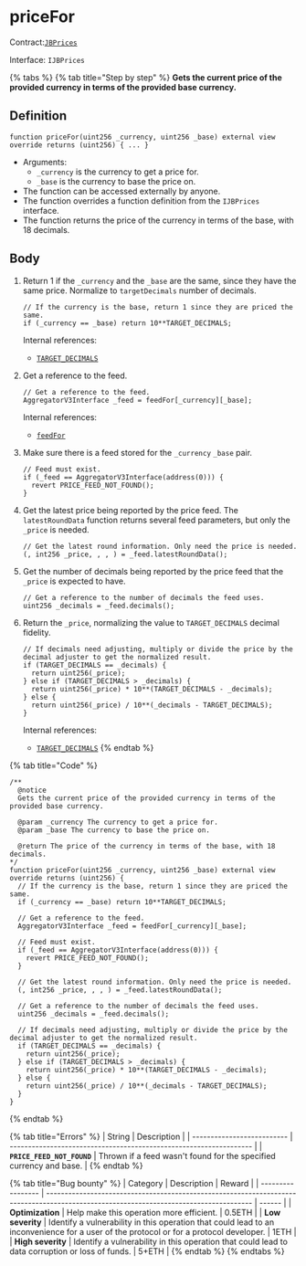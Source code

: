 # priceFor

Contract:[`JBPrices`](../)​‌

Interface: `IJBPrices`

{% tabs %}
{% tab title="Step by step" %}
**Gets the current price of the provided currency in terms of the provided base currency.**

## Definition

```solidity
function priceFor(uint256 _currency, uint256 _base) external view override returns (uint256) { ... }
```

* Arguments:
  * `_currency` is the currency to get a price for.
  * `_base` is the currency to base the price on.
* The function can be accessed externally by anyone.
* The function overrides a function definition from the `IJBPrices` interface.
* The function returns the price of the currency in terms of the base, with 18 decimals.

## Body

1.  Return 1 if the `_currency` and the `_base` are the same, since they have the same price. Normalize to `targetDecimals` number of decimals.

    ```solidity
    // If the currency is the base, return 1 since they are priced the same.
    if (_currency == _base) return 10**TARGET_DECIMALS;
    ```

    Internal references:

    * [`TARGET_DECIMALS`](../properties/targetdecimals.md)
2.  Get a reference to the feed.

    ```solidity
    // Get a reference to the feed.
    AggregatorV3Interface _feed = feedFor[_currency][_base];
    ```

    Internal references:

    * [`feedFor`](../properties/targetdecimals.md)
3.  Make sure there is a feed stored for the `_currency` `_base` pair.

    ```solidity
    // Feed must exist.
    if (_feed == AggregatorV3Interface(address(0))) {
      revert PRICE_FEED_NOT_FOUND();
    }
    ```
4.  Get the latest price being reported by the price feed. The `latestRoundData` function returns several feed parameters, but only the `_price` is needed.

    ```solidity
    // Get the latest round information. Only need the price is needed.
    (, int256 _price, , , ) = _feed.latestRoundData();
    ```
5.  Get the number of decimals being reported by the price feed that the `_price` is expected to have.

    ```solidity
    // Get a reference to the number of decimals the feed uses.
    uint256 _decimals = _feed.decimals();
    ```
6.  Return the `_price`, normalizing the value to `TARGET_DECIMALS` decimal fidelity.

    ```solidity
    // If decimals need adjusting, multiply or divide the price by the decimal adjuster to get the normalized result.
    if (TARGET_DECIMALS == _decimals) {
      return uint256(_price);
    } else if (TARGET_DECIMALS > _decimals) {
      return uint256(_price) * 10**(TARGET_DECIMALS - _decimals);
    } else {
      return uint256(_price) / 10**(_decimals - TARGET_DECIMALS);
    }
    ```

    Internal references:

    * [`TARGET_DECIMALS`](../properties/targetdecimals.md)
{% endtab %}

{% tab title="Code" %}
```solidity
/** 
  @notice 
  Gets the current price of the provided currency in terms of the provided base currency.
      
  @param _currency The currency to get a price for.
  @param _base The currency to base the price on.
      
  @return The price of the currency in terms of the base, with 18 decimals.
*/
function priceFor(uint256 _currency, uint256 _base) external view override returns (uint256) {
  // If the currency is the base, return 1 since they are priced the same.
  if (_currency == _base) return 10**TARGET_DECIMALS;

  // Get a reference to the feed.
  AggregatorV3Interface _feed = feedFor[_currency][_base];

  // Feed must exist.
  if (_feed == AggregatorV3Interface(address(0))) {
    revert PRICE_FEED_NOT_FOUND();
  }

  // Get the latest round information. Only need the price is needed.
  (, int256 _price, , , ) = _feed.latestRoundData();

  // Get a reference to the number of decimals the feed uses.
  uint256 _decimals = _feed.decimals();

  // If decimals need adjusting, multiply or divide the price by the decimal adjuster to get the normalized result.
  if (TARGET_DECIMALS == _decimals) {
    return uint256(_price);
  } else if (TARGET_DECIMALS > _decimals) {
    return uint256(_price) * 10**(TARGET_DECIMALS - _decimals);
  } else {
    return uint256(_price) / 10**(_decimals - TARGET_DECIMALS);
  }
}
```
{% endtab %}

{% tab title="Errors" %}
| String                     | Description                                                        |
| -------------------------- | ------------------------------------------------------------------ |
| **`PRICE_FEED_NOT_FOUND`** | Thrown if a feed wasn't found for the specified currency and base. |
{% endtab %}

{% tab title="Bug bounty" %}
| Category          | Description                                                                                                                            | Reward |
| ----------------- | -------------------------------------------------------------------------------------------------------------------------------------- | ------ |
| **Optimization**  | Help make this operation more efficient.                                                                                               | 0.5ETH |
| **Low severity**  | Identify a vulnerability in this operation that could lead to an inconvenience for a user of the protocol or for a protocol developer. | 1ETH   |
| **High severity** | Identify a vulnerability in this operation that could lead to data corruption or loss of funds.                                        | 5+ETH  |
{% endtab %}
{% endtabs %}

